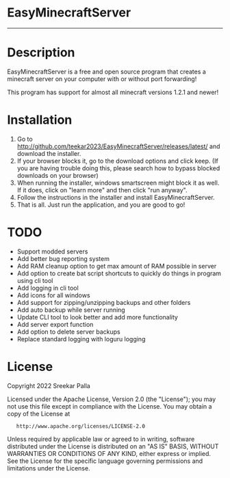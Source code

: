 # EasyMinecraftServer

***

# Description

EasyMinecraftServer is a free and open source program that creates a minecraft server on your computer with or without
port forwarding!

This program has support for almost all minecraft versions 1.2.1 and newer!

# Installation

1. Go to http://github.com/teekar2023/EasyMinecraftServer/releases/latest/ and download the installer.
2. If your browser blocks it, go to the download options and click keep. (If you are having trouble doing this, please
   search how to bypass blocked downloads on your browser)
3. When running the installer, windows smartscreen might block it as well. If it does, click on "learn more" and then
   click "run anyway".
4. Follow the instructions in the installer and install EasyMinecraftServer.
5. That is all. Just run the application, and you are good to go!

# TODO

- Support modded servers
- Add better bug reporting system
- Add RAM cleanup option to get max amount of RAM possible in server
- Add option to create bat script shortcuts to quickly do things in program using cli tool
- Add logging in cli tool
- Add icons for all windows
- Add support for zipping/unzipping backups and other folders
- Add auto backup while server running
- Update CLI tool to look better and add more functionality
- Add server export function
- Add option to delete server backups
- Replace standard logging with loguru logging

# License

Copyright 2022 Sreekar Palla

Licensed under the Apache License, Version 2.0 (the "License");
you may not use this file except in compliance with the License.
You may obtain a copy of the License at

       http://www.apache.org/licenses/LICENSE-2.0

Unless required by applicable law or agreed to in writing, software
distributed under the License is distributed on an "AS IS" BASIS,
WITHOUT WARRANTIES OR CONDITIONS OF ANY KIND, either express or implied.
See the License for the specific language governing permissions and
limitations under the License.